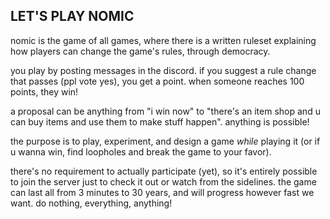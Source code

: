 ## LET'S PLAY NOMIC

nomic is the game of all games, where there is a written ruleset explaining how players can change the game's rules, through democracy. 

you play by posting messages in the discord. if you suggest a rule change that passes (ppl vote yes), you get a point. when someone reaches 100 points, they win! 

a proposal can be anything from "i win now" to "there's an item shop and u can buy items and use them to make stuff happen". anything is possible! 

the purpose is to play, experiment, and design a game *while* playing it (or if u wanna win, find loopholes and break the game to your favor). 

there's no requirement to actually participate (yet), so it's entirely possible to join the server just to check it out or watch from the sidelines. the game can last all from 3 minutes to 30 years, and will progress however fast we want. do nothing, everything, anything! 
